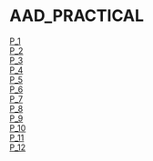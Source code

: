 # AAD_PRACTICAL

<a href="https://aadpracticals-2hcecgbk2fuhyflmy28nwc.streamlit.app/">P_1</a><br>
<a href="https://aadpracticals-mqgzjw8p9w2uytufpywu4v.streamlit.app/">P_2</a><br>
<a href="https://link-to-practical3/">P_3</a><br>
<a href="https://link-to-practical4/">P_4</a><br>
<a href="https://aadpracticals-2qngij75dv7jbtx8rsddtn.streamlit.app/">P_5</a><br>
<a href="https://aadpracticals-ho5bekshuo2qxnvfgcajyz.streamlit.app/">P_6</a><br>
<a href="https://aadpracticals-nuih4dv7ayqweivk4e7ejs.streamlit.app/">P_7</a><br>
<a href="https://aadpracticals-fdexsdzcjrpcyxmqvz2v3v.streamlit.app/">P_8</a><br>
<a href="https://aadpracticals-5k8ajkoltdfutxdjp2jznd.streamlit.app/">P_9</a><br>
<a href="https://aadpracticals-7qsfqc6kjg52ulegcydzhe.streamlit.app/">P_10</a><br>
<a href="https://aadpracticals-ksjkj4q7gxjgvywnwuacht.streamlit.app/">P_11</a><br>
<a href="https://aadpracticals-eys4bwxzqgwdg3hnzduydh.streamlit.app/">P_12</a><br>
